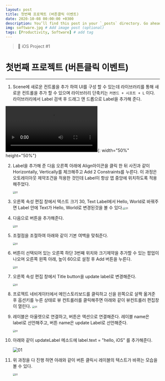 ```yaml
---
layout: post
title: 첫번째 프로젝트 (버튼클릭 이벤트)
date: 2020-10-08 00:00:00 +0300
description: You’ll find this post in your `_posts` directory. Go ahead and edit it and re-build the site to see your changes. # Add post description (optional)
img: software.jpg # Add image post (optional)
tags: [Productivity, Software] # add tag
---
```


> 📝 iOS Project #1

# 첫번째 프로젝트 (버튼클릭 이벤트)

---

1. Scene에 새로운 컨트롤을 추가 하여 UI를 구성 할 수 있는데 라이브러리를 통해 새로운 컨트롤을 추가 할 수 있으며 
    라이브러리 단축키는 `커멘드 + 시프트 + L` 이다. 라이브러리에서 Label 검색 후 드래그 앤 드롭으로 Label을 추가해 준다.

![I and My friends]({{site.baseurl}}/assets/img/project-1/11.mov){: width="50%" height="50%"}

   

2. Label을 추가해 준 다음 오른쪽 아래에 Align아이콘을 클릭 한 뒤 사진과 같이 Horizontally, Vertically를 체크해주고 Add 2 Constraints를 누른다. 이 과정은 오토레이아웃 제약조건을 적용한 것인데 Label이 항상 앱 중앙에 위치하도록 적용해주었다.

   <img src="{{site.baseurl}}/assets/image/Project-1/12.mov" alt="01" style="zoom:50%;" />

   

3. 오른쪽 속성 편집 창에서 텍스트 크기 30, Text Label에서 Hello, World로 바꿔주면 Label 안에 Text가 Hello, World로 변경된것을 볼 수 있다.<img src="/Users/pkw/Desktop/KWiOS/iOS 정리/Project/13.mov" alt="01" style="zoom:50%;" />

   

4. 다음으로 버튼을 추가해준다.

   <img src="/Users/pkw/Desktop/KWiOS/iOS 정리/Project/14.mov" alt="01" style="zoom:50%;" />



5. 조절점을 조절하여 아래와 같이 기본 여백을 맞춰준다.

   <img src="/Users/pkw/Desktop/KWiOS/iOS 정리/Project/15.mov" alt="01" style="zoom:50%;" />



6. 버튼이 선택되어 있는 오른쪽 하단 3번째 위치와 크기제약을 추가할 수 있는 팝업이 나오며 오른쪽 왼쪽 아래, 높이 60으로 설정 후 Add 버튼을 누른다.

   <img src="/Users/pkw/Desktop/KWiOS/iOS 정리/Project/16.mov" alt="01" style="zoom:50%;" />



7. 오른쪽 속성 편집 창에서 Title button을 update label로 변경해준다.

   <img src="/Users/pkw/Desktop/KWiOS/iOS 정리/Project/17.mov" alt="01" style="zoom:50%;" />



8. 프로젝트 네비게이터에서 메인스토리보드를 클릭하고 신을 왼쪽으로 살짝 옮겨준 후 옵션키를 누른 상태로 뷰 컨트롤러를 클릭해주면 아래와 같이 뷰컨트롤러 편집창이 열린다. <img src="/Users/pkw/Desktop/KWiOS/iOS 정리/Project/18.mov" alt="01" style="zoom:50%;" />



9. 레이블은 아울렛으로 연결하고, 버튼은 액션으로 연결해준다. 레이블 name은 label로 선언해주고, 버튼 name은 update Label로 선언해준다. 

   <img src="/Users/pkw/Desktop/KWiOS/iOS 정리/Project/19.mov" alt="01" style="zoom:50%;" />



10. 아래와 같이 updateLabel 메소드에 label.text = "hello, iOS" 를 추가해준다.

    <img src="/Users/pkw/Desktop/KWiOS/iOS 정리/Project/20.png" alt="01" style="zoom:100%;" />



11. 위 과정을 다 진행 하면 아래와 같이 버튼 클릭시 레이블의 텍스트가 바뀌는 모습을 볼 수 있다.

    <img src="/Users/pkw/Desktop/KWiOS/iOS 정리/Project/21.mov" alt="01" style="zoom:50%;" />










